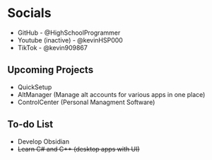 # Socials
- GitHub - @HighSchoolProgrammer
- Youtube (inactive) - @kevinHSP000
- TikTok - @kevin909867

## Upcoming Projects
- QuickSetup
- AltManager (Manage alt accounts for various apps in one place)
- ControlCenter (Personal Managment Software)

## To-do List
- Develop Obsidian
- ~~Learn C# and C++ (desktop apps with UI)~~
